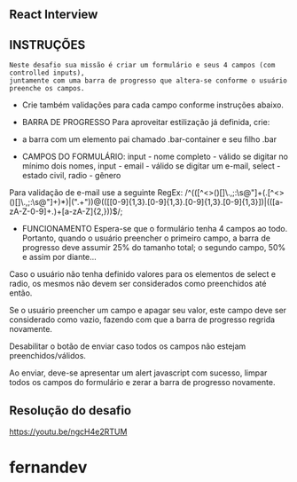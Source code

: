 ## React Interview

## INSTRUÇÕES

    Neste desafio sua missão é criar um formulário e seus 4 campos (com controlled inputs),
    juntamente com uma barra de progresso que altera-se conforme o usuário preenche os campos.

-   Crie também validações para cada campo conforme instruções abaixo.

*   BARRA DE PROGRESSO
    Para aproveitar estilização já definida, crie:

-   a barra com um elemento pai chamado .bar-container e seu filho .bar

*   CAMPOS DO FORMULÁRIO:
    input - nome completo - válido se digitar no mínimo dois nomes,
    input - email - válido se digitar um e-mail,
    select - estado civil,
    radio - gênero

Para validação de e-mail use a seguinte RegEx: /^(([^<>()[\]\\.,;:\s@"]+(\.[^<>()[\]\\.,;:\s@"]+)\*)|(".+"))@((\[[0-9]{1,3}\.[0-9]{1,3}\.[0-9]{1,3}\.[0-9]{1,3}\])|(([a-zA-Z\-0-9]+\.)+[a-zA-Z]{2,}))$/;

-   FUNCIONAMENTO
    Espera-se que o formulário tenha 4 campos ao todo. Portanto, quando o usuário preencher
    o primeiro campo, a barra de progresso deve assumir 25% do tamanho total;
    o segundo campo, 50% e assim por diante...

Caso o usuário não tenha definido valores para os elementos de select e radio,
os mesmos não devem ser considerados como preenchidos até então.

Se o usuário preencher um campo e apagar seu valor, este campo deve ser considerado como vazio,
fazendo com que a barra de progresso regrida novamente.

Desabilitar o botão de enviar caso todos os campos não estejam preenchidos/válidos.

Ao enviar, deve-se apresentar um alert javascript com sucesso, limpar todos os campos
do formulário e zerar a barra de progresso novamente.

## Resolução do desafio

https://youtu.be/ngcH4e2RTUM

# fernandev
